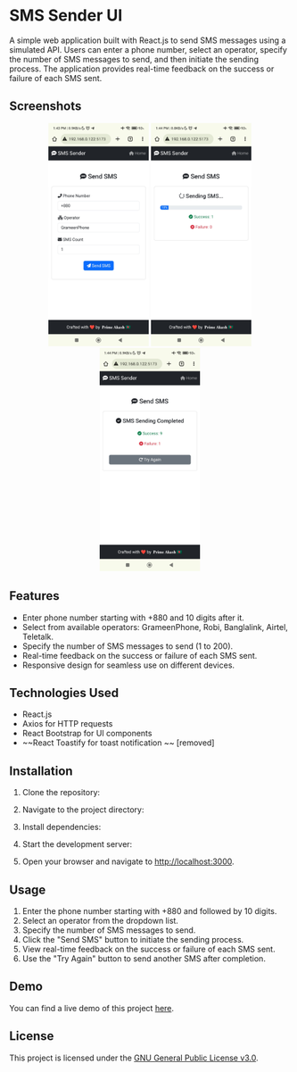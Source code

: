 # SMS Sender UI

A simple web application built with React.js to send SMS messages using a simulated API. Users can enter a phone number, select an operator, specify the number of SMS messages to send, and then initiate the sending process. The application provides real-time feedback on the success or failure of each SMS sent.

## Screenshots

<div align="center">
  <img src="https://github.com/botsgalaxy/sms-bomber-ui/blob/main/assets/screenshot1.jpg" alt="Screenshot 1"  height="400"px>
  <img src="https://github.com/botsgalaxy/sms-bomber-ui/blob/main/assets/screenshot2.jpg" alt="Screenshot 2"  height="400"px>
  <img src="https://github.com/botsgalaxy/sms-bomber-ui/blob/main/assets/screenshot3.jpg" alt="Screenshot 3"  height="400"px>
</div>

## Features

- Enter phone number starting with +880 and 10 digits after it.
- Select from available operators: GrameenPhone, Robi, Banglalink, Airtel, Teletalk.
- Specify the number of SMS messages to send (1 to 200).
- Real-time feedback on the success or failure of each SMS sent.
- Responsive design for seamless use on different devices.

## Technologies Used

- React.js
- Axios for HTTP requests
- React Bootstrap for UI components
- ~~React Toastify for toast notification ~~ [removed]

## Installation

1. Clone the repository:
2. Navigate to the project directory:
3. Install dependencies:
4. Start the development server:

5. Open your browser and navigate to [http://localhost:3000](http://localhost:3000).

## Usage

1. Enter the phone number starting with +880 and followed by 10 digits.
2. Select an operator from the dropdown list.
3. Specify the number of SMS messages to send.
4. Click the "Send SMS" button to initiate the sending process.
5. View real-time feedback on the success or failure of each SMS sent.
6. Use the "Try Again" button to send another SMS after completion.

## Demo

You can find a live demo of this project [here](https://sender.botsgalaxy.com).

## License

This project is licensed under the [GNU General Public License v3.0](LICENSE).
